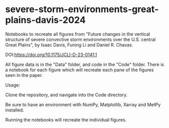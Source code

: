 # severe-storm-environments-great-plains-davis-2024
Notebooks to recreate all figures from "Future changes in the vertical structure of severe convective storm environments over the U.S. central Great Plains",  by Isaac Davis, Funing Li and Daniel R. Chavas. 

DOI:https://doi.org/10.1175/JCLI-D-23-0141.1

All figure data is in the "Data" folder, and code in the "Code" folder. There is a notebook for each figure which will recreate each pane of the figures seen in the paper.



Usage:

Clone the repository, and navigate into the Code directory.

Be sure to have an environment with NumPy, Matplotlib, Xarray and MetPy installed.

Running the notebooks will recreate the individual figures. 
